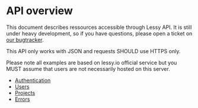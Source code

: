 # API overview

This document describes ressources accessible through Lessy API. It is still
under heavy development, so if you have questions, please open a ticket on [our
bugtracker](https://github.com/marienfressinaud/lessy/issues/).

This API only works with JSON and requests SHOULD use HTTPS only.

Please note all examples are based on lessy.io official service but you MUST
assume that users are not necessarily hosted on this server.

- [Authentication](authentication.md)
- [Users](users.md)
- [Projects](projects.md)
- [Errors](errors.md)
